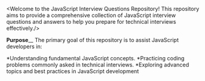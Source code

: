 <Welcome to the JavaScript Interview Questions Repository! This repository aims to provide a comprehensive collection of JavaScript interview questions and answers to help you prepare for technical interviews effectively./>

________Purpose__________
The primary goal of this repository is to assist JavaScript developers in:

*Understanding fundamental JavaScript concepts.
*Practicing coding problems commonly asked in technical interviews.
*Exploring advanced topics and best practices in JavaScript development
